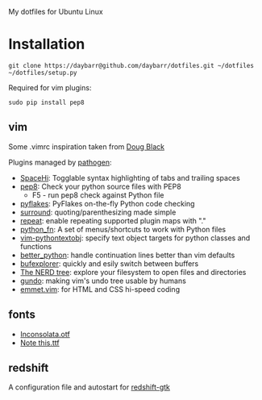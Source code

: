 My dotfiles for Ubuntu Linux

# Installation

    git clone https://daybarr@github.com/daybarr/dotfiles.git ~/dotfiles
    ~/dotfiles/setup.py

Required for vim plugins:

    sudo pip install pep8

## vim
Some .vimrc inspiration taken from [Doug Black](http://dougblack.io/words/a-good-vimrc.html)

Plugins managed by [pathogen](https://github.com/tpope/vim-pathogen):

  * [SpaceHi](http://www.vim.org/scripts/script.php?script_id=443): Togglable syntax highlighting of tabs and trailing spaces
  * [pep8](http://www.vim.org/scripts/script.php?script_id=2914): Check your python source files with PEP8
    * F5 - run pep8 check against Python file
  * [pyflakes](http://www.vim.org/scripts/script.php?script_id=2441): PyFlakes on-the-fly Python code checking
  * [surround](http://www.vim.org/scripts/script.php?script_id=1697): quoting/parenthesizing made simple
  * [repeat](http://www.vim.org/scripts/script.php?script_id=2136): enable repeating supported plugin maps with "."
  * [python_fn](http://www.vim.org/scripts/script.php?script_id=30): A set of menus/shortcuts to work with Python files
  * [vim-pythontextobj](https://github.com/natw/vim-pythontextobj): specify text object targets for python classes and functions
  * [better_python](http://www.vim.org/scripts/script.php?script_id=974): handle continuation lines better than vim defaults
  * [bufexplorer](http://www.vim.org/scripts/script.php?script_id=42): quickly and esily switch between buffers
  * [The NERD tree](http://www.vim.org/scripts/script.php?script_id=1658): explore your filesystem to open files and directories
  * [gundo](http://www.vim.org/scripts/script.php?script_id=1658): making vim's undo tree usable by humans
  * [emmet.vim](http://www.vim.org/scripts/script.php?script_id=2981): for HTML and CSS hi-speed coding

## fonts
  * [Inconsolata.otf](http://www.levien.com/type/myfonts/inconsolata.html)
  * [Note this.ttf](http://www.dafont.com/note-this.font)

## redshift
  A configuration file and autostart for [redshift-gtk](http://jonls.dk/redshift/)
